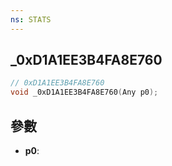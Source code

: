 ```yaml
---
ns: STATS
---
```

## _0xD1A1EE3B4FA8E760

```c
// 0xD1A1EE3B4FA8E760
void _0xD1A1EE3B4FA8E760(Any p0);
```


## 參數
* **p0**: 


